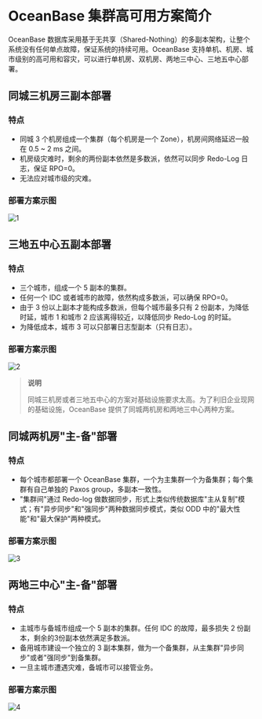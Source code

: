 # OceanBase 集群高可用方案简介

OceanBase 数据库采用基于无共享（Shared-Nothing）的多副本架构，让整个系统没有任何单点故障，保证系统的持续可用。OceanBase 支持单机、机房、城市级别的高可用和容灾，可以进行单机房、双机房、两地三中心、三地五中心部署。

## 同城三机房三副本部署

### 特点

* 同城 3 个机房组成一个集群（每个机房是一个 Zone），机房间网络延迟一般在 0.5 \~ 2 ms 之间。
* 机房级灾难时，剩余的两份副本依然是多数派，依然可以同步 Redo-Log 日志，保证 RPO=0。
* 无法应对城市级的灾难。

### 部署方案示图

![1](https://obbusiness-private.oss-cn-shanghai.aliyuncs.com/doc/img/observer-enterprise/V3.2.3/zh-CN/3.deploy-the-oceanbase-database/%E9%AB%98%E5%8F%AF%E7%94%A81.png)

## 三地五中心五副本部署

### 特点

* 三个城市，组成一个 5 副本的集群。
* 任何一个 IDC 或者城市的故障，依然构成多数派，可以确保 RPO=0。
* 由于 3 份以上副本才能构成多数派，但每个城市最多只有 2 份副本，为降低时延，城市 1 和城市 2 应该离得较近，以降低同步 Redo-Log 的时延。
* 为降低成本，城市 3 可以只部署日志型副本（只有日志）。

### 部署方案示图

![2](https://obbusiness-private.oss-cn-shanghai.aliyuncs.com/doc/img/observer-enterprise/V3.2.3/zh-CN/3.deploy-the-oceanbase-database/%E9%AB%98%E5%8F%AF%E7%94%A82.png)

> **说明**
>
> 同城三机房或者三地五中心的方案对基础设施要求太高。为了利旧企业现网的基础设施，OceanBase 提供了同城两机房和两地三中心两种方案。

## 同城两机房"主-备"部署

### 特点

* 每个城市都部署一个 OceanBase 集群，一个为主集群一个为备集群；每个集群有自己单独的 Paxos group，多副本一致性。
* "集群间"通过 Redo-log 做数据同步，形式上类似传统数据库"主从复制"模式；有"异步同步"和"强同步"两种数据同步模式，类似 ODD 中的"最大性能"和"最大保护"两种模式。

### 部署方案示图

![3](https://obbusiness-private.oss-cn-shanghai.aliyuncs.com/doc/img/observer-enterprise/V3.2.3/zh-CN/3.deploy-the-oceanbase-database/%E9%AB%98%E5%8F%AF%E7%94%A83.png)

## 两地三中心"主-备"部署

### 特点

* 主城市与备城市组成一个 5 副本的集群。任何 IDC 的故障，最多损失 2 份副本，剩余的3份副本依然满足多数派。
* 备用城市建设一个独立的 3 副本集群，做为一个备集群，从主集群"异步同步"或者"强同步"到备集群。
* 一旦主城市遭遇灾难，备城市可以接管业务。

### 部署方案示图

![4](https://obbusiness-private.oss-cn-shanghai.aliyuncs.com/doc/img/observer-enterprise/V3.2.3/zh-CN/3.deploy-the-oceanbase-database/%E9%AB%98%E5%8F%AF%E7%94%A84.png)
